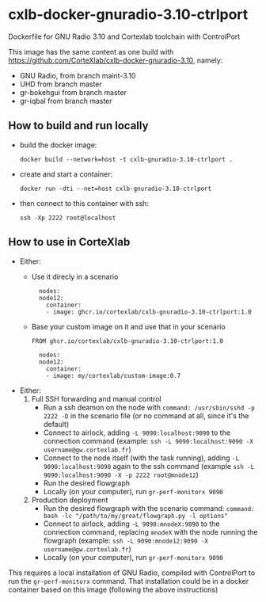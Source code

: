 # cxlb-docker-gnuradio-3.10-ctrlport
Dockerfile for GNU Radio 3.10 and Cortexlab toolchain with ControlPort

This image has the same content as one build with https://github.com/CorteXlab/cxlb-docker-gnuradio-3.10, namely:
- GNU Radio, from branch maint-3.10
- UHD from branch master
- gr-bokehgui from branch master
- gr-iqbal from branch master

  

## How to build and run locally
- build the docker image:

    `docker build --network=host -t cxlb-gnuradio-3.10-ctrlport .`

- create and start a container:

    `docker run -dti --net=host cxlb-gnuradio-3.10-ctrlport`

- then connect to this container with ssh:

    `ssh -Xp 2222 root@localhost`

## How to use in CorteXlab
- Either:
  - Use it direcly in a scenario
    ```
      nodes:
      node12:
        container:
        - image: ghcr.io/cortexlab/cxlb-gnuradio-3.10-ctrlport:1.0
    ```
  - Base your custom image on it and use that in your scenario
    
    `FROM ghcr.io/cortexlab/cxlb-gnuradio-3.10-ctrlport:1.0`
    ```
      nodes:
      node12:
        container:
        - image: my/cortexlab/custom-image:0.7
    ```
- Either:  
  1. Full SSH forwarding and manual control
      - Run a ssh deamon on the node with `command: /usr/sbin/sshd -p 2222 -D` in the scenario file (or no command at all, since it's the default)
      - Connect to airlock, adding `-L 9090:localhost:9090` to the connection command (example: `ssh -L 9090:localhost:9090 -X username@gw.cortexlab.fr`)
      - Connect to the node itself (with the task running), adding `-L 9090:localhost:9090` again to the ssh command (example `ssh -L 9090:localhost:9090 -X -p 2222 root@mnode12`)
      - Run the desired flowgraph
      - Locally (on your computer), run `gr-perf-monitorx 9090`
  1. Production deployment
     - Run the desired flowgraph with the scenario command: `command: bash -lc "/path/to/my/great/flowgraph.py -l options"`
     - Connect to airlock, adding `-L 9090:mnodeX:9090` to the connection command, replacing `mnodeX` with the node running the flowgraph (example: `ssh -L 9090:mnode12:9090 -X username@gw.cortexlab.fr`)
     - Locally (on your computer), run `gr-perf-monitorx 9090`
       
This requires a local installation of GNU Radio, compiled with ControlPort to run the `gr-perf-monitorx` command.
That installation could be in a docker container based on this image (following the above instructions)
